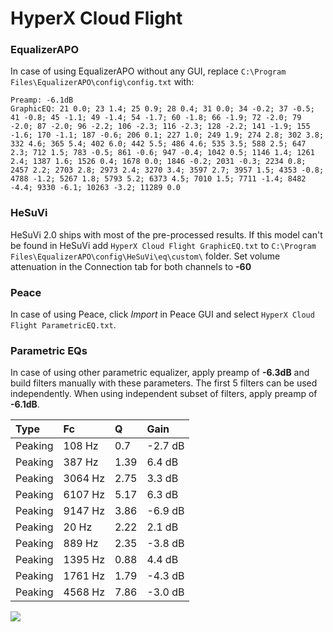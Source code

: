 # HyperX Cloud Flight

### EqualizerAPO
In case of using EqualizerAPO without any GUI, replace `C:\Program Files\EqualizerAPO\config\config.txt`
with:
```
Preamp: -6.1dB
GraphicEQ: 21 0.0; 23 1.4; 25 0.9; 28 0.4; 31 0.0; 34 -0.2; 37 -0.5; 41 -0.8; 45 -1.1; 49 -1.4; 54 -1.7; 60 -1.8; 66 -1.9; 72 -2.0; 79 -2.0; 87 -2.0; 96 -2.2; 106 -2.3; 116 -2.3; 128 -2.2; 141 -1.9; 155 -1.6; 170 -1.1; 187 -0.6; 206 0.1; 227 1.0; 249 1.9; 274 2.8; 302 3.8; 332 4.6; 365 5.4; 402 6.0; 442 5.5; 486 4.6; 535 3.5; 588 2.5; 647 2.3; 712 1.5; 783 -0.5; 861 -0.6; 947 -0.4; 1042 0.5; 1146 1.4; 1261 2.4; 1387 1.6; 1526 0.4; 1678 0.0; 1846 -0.2; 2031 -0.3; 2234 0.8; 2457 2.2; 2703 2.8; 2973 2.4; 3270 3.4; 3597 2.7; 3957 1.5; 4353 -0.8; 4788 -1.2; 5267 1.8; 5793 5.2; 6373 4.5; 7010 1.5; 7711 -1.4; 8482 -4.4; 9330 -6.1; 10263 -3.2; 11289 0.0
```

### HeSuVi
HeSuVi 2.0 ships with most of the pre-processed results. If this model can't be found in HeSuVi add
`HyperX Cloud Flight GraphicEQ.txt` to `C:\Program Files\EqualizerAPO\config\HeSuVi\eq\custom\` folder.
Set volume attenuation in the Connection tab for both channels to **-60**

### Peace
In case of using Peace, click *Import* in Peace GUI and select `HyperX Cloud Flight ParametricEQ.txt`.

### Parametric EQs
In case of using other parametric equalizer, apply preamp of **-6.3dB** and build filters manually
with these parameters. The first 5 filters can be used independently.
When using independent subset of filters, apply preamp of **-6.1dB**.

| Type    | Fc      |    Q | Gain    |
|:--------|:--------|:-----|:--------|
| Peaking | 108 Hz  | 0.7  | -2.7 dB |
| Peaking | 387 Hz  | 1.39 | 6.4 dB  |
| Peaking | 3064 Hz | 2.75 | 3.3 dB  |
| Peaking | 6107 Hz | 5.17 | 6.3 dB  |
| Peaking | 9147 Hz | 3.86 | -6.9 dB |
| Peaking | 20 Hz   | 2.22 | 2.1 dB  |
| Peaking | 889 Hz  | 2.35 | -3.8 dB |
| Peaking | 1395 Hz | 0.88 | 4.4 dB  |
| Peaking | 1761 Hz | 1.79 | -4.3 dB |
| Peaking | 4568 Hz | 7.86 | -3.0 dB |

![](https://raw.githubusercontent.com/jaakkopasanen/AutoEq/master/results/rtings/sbaf-serious/HyperX%20Cloud%20Flight/HyperX%20Cloud%20Flight.png)